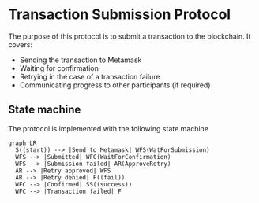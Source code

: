 # Transaction Submission Protocol

The purpose of this protocol is to submit a transaction to the blockchain.
It covers:

- Sending the transaction to Metamask
- Waiting for confirmation
- Retrying in the case of a transaction failure
- Communicating progress to other participants (if required)

## State machine

The protocol is implemented with the following state machine

```mermaid
graph LR
  S((start)) --> |Send to Metamask| WFS(WatForSubmission)
  WFS --> |Submitted| WFC(WaitForConfirmation)
  WFS --> |Submission failed| AR(ApproveRetry)
  AR --> |Retry approved| WFS
  AR --> |Retry denied| F((fail))
  WFC --> |Confirmed| SS((success))
  WFC --> |Transaction failed| F
```
